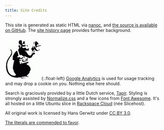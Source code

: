 ```yaml
---
title: Site Credits
---
```


This site is generated as static HTML via [nanoc][], and [the source is available on GitHub][source]. The [site history page][] provides further background.

[nanoc]: http://nanoc.ws/
[source]: https://github.com/gerwitz/hans.gerwitz.com/
[site history page]: /site/history.html


![listener](about/rat-mic.png){:.float-left} [Google Analytics][] is used for usage tracking and may drop a cookie on you. Nothing else here should.

[google analytics]: http://www.google.com/analytics/


Search is graciously provided by a little Dutch service, [Tapir][]. Styling is strongly assisted by [Normalize.css][] and a few icons from [Font Awesome][]. It's all hosted on a little Ubuntu slice in [Rackspace Cloud][] (née Slicehost).

[tapir]: http://tapirgo.com/
[normalize.css]: http://necolas.github.io/normalize.css/
[font awesome]: http://gregoryloucas.github.io/Font-Awesome-More/
[rackspace cloud]: http://www.rackspace.com/cloud/

All original work is licensed by Hans Gerwitz under <a rel="license" href="http://creativecommons.org/licenses/by/3.0/deed.en_US">CC BY 3.0</a>.

[The literals are commended to favor](http://www.languagehat.com/archives/004068.php).
